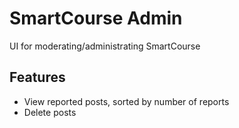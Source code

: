 # SmartCourse Admin

UI for moderating/administrating SmartCourse

## Features
* View reported posts, sorted by number of reports
* Delete posts

